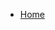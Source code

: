 <!-- docs/_sidebar.md -->

* [Home](/)
<!--* [Catalogo](Catalogo/CategoriaEquivalente.md)
* [Contenido](Contenido/Acciones.md)
* [Contenido - TuneandoLaBusqueda](Contenido/Productos/TuneandoLaBusqueda.md)
* [Contenido - ProductMarkup SEO](Contenido/HowTo_SEO_ProductMarkups.md)
* [Contenido - Acciones](Contenido/Acciones.md)
* [Promociones - Cupones](Comercial/Cupones/TiposDeCupones.md)
* [Promociones - Agotados](Comercial/Agotados.md)
* [Promociones - Coleccionables](Comercial/Coleccionables.md)
* [Sucursales](Sucursales/NuevaSucursalChecklist.md)
* [Workflow](Workflow/Estados%20de%20Pedidos.md)
 -->